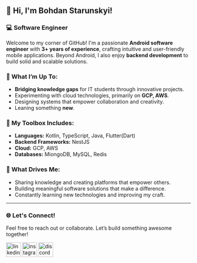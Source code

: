## 👋 Hi, I'm Bohdan Starunskyi!  

### 💻 Software Engineer

Welcome to my corner of GitHub! I'm a passionate **Android software engineer** with **3+ years of experience**, crafting intuitive and user-friendly mobile applications. Beyond Android, I also enjoy **backend development** to build solid and scalable solutions.  

### 🌟 What I’m Up To:  
- **Bridging knowledge gaps** for IT students through innovative projects.  
- Experimenting with cloud technologies, primarily on **GCP, AWS**.  
- Designing systems that empower collaboration and creativity.  
- Leaning something **new**.

### 🔧 My Toolbox Includes:  
- **Languages:** Kotlin, TypeScript, Java, Flutter(Dart)
- **Backend Frameworks:** NestJS  
- **Cloud:** GCP, AWS
- **Databases:** MiongoDB, MySQL, Redis

### 🎯 What Drives Me:  
- Sharing knowledge and creating platforms that empower others.  
- Building meaningful software solutions that make a difference.  
- Constantly learning new technologies and improving my craft.  

---

### 🌐 Let's Connect!  
Feel free to reach out or collaborate. Let’s build something awesome together!  


<a href="https://www.linkedin.com/in/bohdan-starunskyi-93bb09215/" target="blank"><img align="center" src="https://cdn-icons-png.flaticon.com/512/3536/3536505.png" alt="linkedin" height="40" width="40" /></a>
<a href="https://www.instagram.com/bohdanstarunskyi/" target="blank"><img align="center" src="https://cdn-icons-png.flaticon.com/512/2111/2111463.png" alt="instagram" height="40" width="40" /></a>
<a href="https://discord.com/users/5943" target="blank"><img align="center" src="https://cdn-icons-png.flaticon.com/512/2504/2504896.png" alt="discord" height="40" width="40" /></a>  
